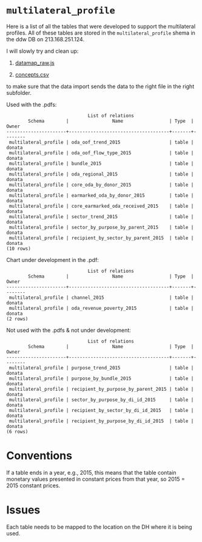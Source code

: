 # `multilateral_profile`

Here is a list of all the tables that were developed to support the multilateral profiles. 
All of these tables are stored in the `multilateral_profile` shema in the ddw DB on 213.168.251.124.

I will slowly try and clean up:

1) [datamap_raw.js](https://github.com/devinit/digital-platform/blob/development/nodejs/js/datamap_raw.js)

2) [concepts.csv](https://github.com/devinit/digital-platform/blob/development/concepts.csv)

to make sure that the data import sends the data to the right file in the right subfolder.

Used with the .pdfs:

```
                              List of relations
        Schema        |                Name                 | Type  | Owner  
----------------------+-------------------------------------+-------+--------
 multilateral_profile | oda_oof_trend_2015                  | table | donata
 multilateral_profile | oda_oof_flow_type_2015              | table | donata
 multilateral_profile | bundle_2015                         | table | donata
 multilateral_profile | oda_regional_2015                   | table | donata
 multilateral_profile | core_oda_by_donor_2015              | table | donata
 multilateral_profile | earmarked_oda_by_donor_2015         | table | donata
 multilateral_profile | core_earmarked_oda_received_2015    | table | donata
 multilateral_profile | sector_trend_2015                   | table | donata
 multilateral_profile | sector_by_purpose_by_parent_2015    | table | donata
 multilateral_profile | recipient_by_sector_by_parent_2015  | table | donata
(10 rows)
```
Chart under development in the .pdf:
```
                              List of relations
        Schema        |                Name                 | Type  | Owner  
----------------------+-------------------------------------+-------+--------
 multilateral_profile | channel_2015                        | table | donata
 multilateral_profile | oda_revenue_poverty_2015            | table | donata
(2 rows)
```
Not used with the .pdfs & not under development:
```
                              List of relations
        Schema        |                Name                 | Type  | Owner  
----------------------+-------------------------------------+-------+--------
 multilateral_profile | purpose_trend_2015                  | table | donata
 multilateral_profile | purpose_by_bundle_2015              | table | donata
 multilateral_profile | recipient_by_purpose_by_parent_2015 | table | donata
 multilateral_profile | sector_by_purpose_by_di_id_2015     | table | donata
 multilateral_profile | recipient_by_sector_by_di_id_2015   | table | donata
 multilateral_profile | recipient_by_purpose_by_di_id_2015  | table | donata
(6 rows)
 ```

# Conventions

If a table ends in a year, e.g., 2015, this means that the table contain monetary values presented in constant prices from that year, so 2015 = 2015 constant prices.

# Issues

Each table needs to be mapped to the location on the DH where it is being used.
